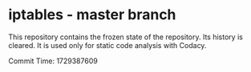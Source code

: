 # iptables - master branch

This repository contains the frozen state of the repository.
Its history is cleared. It is used only for static code
analysis with Codacy.

Commit Time: 1729387609